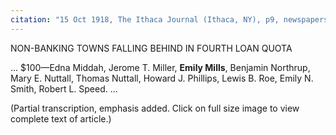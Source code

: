 ```yaml
---
citation: "15 Oct 1918, The Ithaca Journal (Ithaca, NY), p9, newspapers.com" 
---
```


NON-BANKING TOWNS FALLING BEHIND IN FOURTH LOAN QUOTA

...
$100—Edna Middah, Jerome T. Miller, **Emily Mills**, Benjamin Northrup, Mary E. Nuttall, Thomas Nuttall, Howard J. Phillips, Lewis B. Roe, Emily N. Smith, Robert L. Speed.
...

(Partial transcription, emphasis added. Click on full size image to view complete text of article.)
